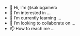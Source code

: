 - 👋 Hi, I’m @sakibgamerx
- 👀 I’m interested in ...
- 🌱 I’m currently learning ...
- 💞️ I’m looking to collaborate on ...
- 📫 How to reach me ...

<!---
sakibgamerx/sakibgamerx is a ✨ special ✨ repository because its `README.md` (this file) appears on your GitHub profile.
You can click the Preview link to take a look at your changes.
--->
